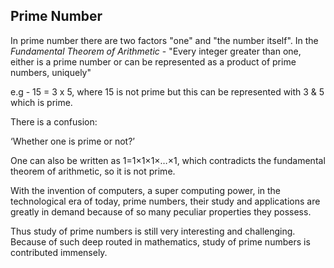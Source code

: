 ## Prime Number
In prime number there are two factors "one" and "the number itself".
In the *Fundamental Theorem of Arithmetic* - "Every integer greater than one, either is a prime number or can be represented as a product of prime numbers, uniquely"

e.g - 15 = 3 x 5, where 15 is not prime but this can be represented with 3 & 5 which is prime.

There is a confusion:

‘Whether one is prime or not?’

One can also be written as 1=1×1×1×…×1, which contradicts the fundamental theorem of arithmetic, so it is not prime.

With the invention of computers, a super computing power, in the technological era of today, prime numbers, their study and applications are greatly in demand because of so many peculiar properties they possess.

Thus study of prime numbers is still very interesting and challenging. Because of such deep routed in mathematics, study of prime numbers is contributed immensely.
